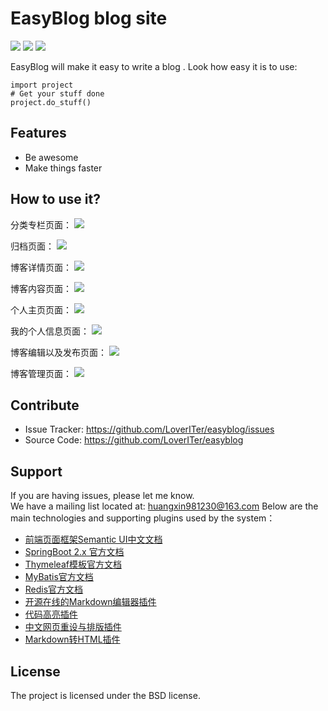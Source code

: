 EasyBlog blog site
======== 
![](https://img.shields.io/github/tag/pandao/editor.md.svg) 
![](https://img.shields.io/github/release/pandao/editor.md.svg) 
![](https://img.shields.io/bower/v/editor.md.svg)

EasyBlog will make it easy to write a blog .
Look how easy it is to use:
 
    import project
    # Get your stuff done
    project.do_stuff()
 
Features
--------
 
- Be awesome
- Make things faster
 
How to use it?
------------
  
分类专栏页面：
<a href="https://sm.ms/image/YPxiMNZqVEl4aBT" target="_blank"><img src="https://i.loli.net/2019/10/11/YPxiMNZqVEl4aBT.png" ></a>

归档页面：
<a href="https://sm.ms/image/tuR3FMr1zWvOE7n" target="_blank"><img src="https://i.loli.net/2019/10/11/tuR3FMr1zWvOE7n.png" ></a>

博客详情页面：
<a href="https://sm.ms/image/esrvMJHADWiXmbI" target="_blank"><img src="https://i.loli.net/2019/10/11/esrvMJHADWiXmbI.png" ></a>

博客内容页面：
<a href="https://sm.ms/image/XYJFAK1RWTrCOgj" target="_blank"><img src="https://i.loli.net/2019/10/11/XYJFAK1RWTrCOgj.png" ></a>

个人主页页面：
<a href="https://sm.ms/image/6MefkaCWbFBARyH" target="_blank"><img src="https://i.loli.net/2019/10/11/6MefkaCWbFBARyH.png" ></a>

我的个人信息页面：
<a href="https://sm.ms/image/hOMnJDLcXmStzKB" target="_blank"><img src="https://i.loli.net/2019/10/11/hOMnJDLcXmStzKB.png" ></a>


博客编辑以及发布页面：
<a href="https://sm.ms/image/1IiWlgxGC9NkEh3" target="_blank"><img src="https://i.loli.net/2019/10/11/1IiWlgxGC9NkEh3.png" ></a>

博客管理页面：
<a href="https://sm.ms/image/PoWvSwpLD5nIG3O" target="_blank"><img src="https://i.loli.net/2019/10/11/PoWvSwpLD5nIG3O.png" ></a>
    
 
Contribute
----------
 
- Issue Tracker: https://github.com/LoverITer/easyblog/issues
- Source Code: https://github.com/LoverITer/easyblog
 
Support
-------
 
If you are having issues, please let me know.<br/>
We have a mailing list located at: huangxin981230@163.com
Below are the main technologies and supporting plugins used by the system：
* [前端页面框架Semantic UI中文文档](https://onebugman.cn/semantic-ui/elements/button.php#-floated)
* [SpringBoot 2.x 官方文档](https://docs.spring.io/spring-boot/docs/2.1.8.RELEASE/reference/html/)<br/>
* [Thymeleaf模板官方文档](https://www.thymeleaf.org/)
* [MyBatis官方文档](https://mybatis.org/mybatis-3/zh/index.html)
* [Redis官方文档](https://redis.io/)
* [开源在线的Markdown编辑器插件](https://pandao.github.io/editor.md/)
* [代码高亮插件](https://github.com/PrismJS/prism)
* [中文网页重设与排版插件](https://github.com/sofish/typo.css)
* [Markdown转HTML插件](https://github.com/atlassian/commonmark-java) 

License
-------
 
The project is licensed under the BSD license.